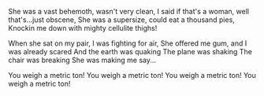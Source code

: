 She was a vast behemoth, wasn't very clean,
I said if that's a woman, well that's...just obscene,
She was a supersize, could eat a thousand pies,
Knockin me down with mighty cellulite thighs!

When she sat on my pair, I was fighting for air,
She offered me gum, and I was already scared
And the earth was quaking
The plane was shaking
The chair was breaking
She was making me say...

You weigh a metric ton!
You weigh a metric ton!
You weigh a metric ton!
You weigh a metric ton!

